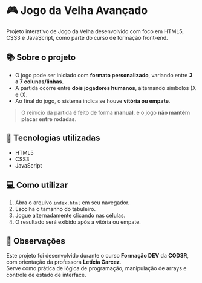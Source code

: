 # 🎮 Jogo da Velha Avançado

Projeto interativo de Jogo da Velha desenvolvido com foco em HTML5, CSS3 e JavaScript, como parte do curso de formação front-end.

## 📚 Sobre o projeto

- O jogo pode ser iniciado com **formato personalizado**, variando entre **3 a 7 colunas/linhas**.
- A partida ocorre entre **dois jogadores humanos**, alternando símbolos (X e O).
- Ao final do jogo, o sistema indica se houve **vitória ou empate**.

> O reinício da partida é feito de forma **manual**, e o jogo **não mantém placar entre rodadas**.

## 🚀 Tecnologias utilizadas

- HTML5
- CSS3
- JavaScript

## 💻 Como utilizar

1. Abra o arquivo `index.html` em seu navegador.
2. Escolha o tamanho do tabuleiro.
3. Jogue alternadamente clicando nas células.
4. O resultado será exibido após a vitória ou empate.

## 📌 Observações

Este projeto foi desenvolvido durante o curso **Formação DEV** da **COD3R**, com orientação da professora **Letícia Garcez**.  
Serve como prática de lógica de programação, manipulação de arrays e controle de estado de interface.
